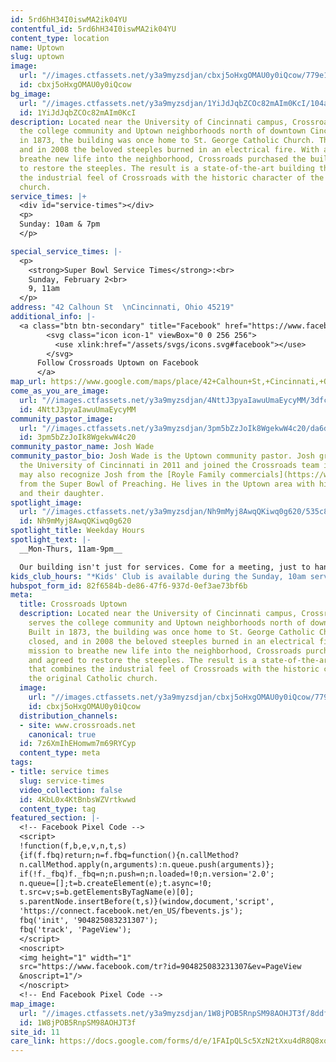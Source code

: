 ```yaml
---
id: 5rd6hH34I0iswMA2ik04YU
contentful_id: 5rd6hH34I0iswMA2ik04YU
content_type: location
name: Uptown
slug: uptown
image:
  url: "//images.ctfassets.net/y3a9myzsdjan/cbxj5oHxgOMAU0y0iQcow/779e11ec94593ab0225928e46adaa666/crossroads-church-locations-uptown2.jpg"
  id: cbxj5oHxgOMAU0y0iQcow
bg_image:
  url: "//images.ctfassets.net/y3a9myzsdjan/1YiJdJqbZCOc82mAIm0KcI/104a51c26d87871a51a76c6ab7331bf8/crossroads-church-uptown-bg.jpg"
  id: 1YiJdJqbZCOc82mAIm0KcI
description: Located near the University of Cincinnati campus, Crossroads Uptown serves
  the college community and Uptown neighborhoods north of downtown Cincinnati. Built
  in 1873, the building was once home to St. George Catholic Church. The church closed,
  and in 2008 the beloved steeples burned in an electrical fire. With a mission to
  breathe new life into the neighborhood, Crossroads purchased the building, and agreed
  to restore the steeples. The result is a state-of-the-art building that combines
  the industrial feel of Crossroads with the historic character of the original Catholic
  church.
service_times: |+
  <div id="service-times"></div>
  <p>
  Sunday: 10am & 7pm
  </p>

special_service_times: |-
  <p>
    <strong>Super Bowl Service Times</strong>:<br>
    Sunday, February 2<br>
    9, 11am
  </p>
address: "42 Calhoun St  \nCincinnati, Ohio 45219"
additional_info: |-
  <a class="btn btn-secondary" title="Facebook" href="https://www.facebook.com/Crossroads-Uptown-1948545472109437/">
        <svg class="icon icon-1" viewBox="0 0 256 256">
          <use xlink:href="/assets/svgs/icons.svg#facebook"></use>
        </svg>
      Follow Crossroads Uptown on Facebook
      </a>
map_url: https://www.google.com/maps/place/42+Calhoun+St,+Cincinnati,+OH+45219/@39.128289,-84.5150817,17z/data=!3m1!4b1!4m5!3m4!1s0x8841b3f2bfac6973:0x7a4c5355d732c7e6!8m2!3d39.128289!4d-84.512893
come_as_you_are_image:
  url: "//images.ctfassets.net/y3a9myzsdjan/4NttJ3pyaIawuUmaEycyMM/3dfcc01867c451ac096e56e4099eef9a/crossroads-church-come-as-you-are.jpg"
  id: 4NttJ3pyaIawuUmaEycyMM
community_pastor_image:
  url: "//images.ctfassets.net/y3a9myzsdjan/3pm5bZzJoIk8WgekwW4c20/da6df01c128a96af60a27631fd6a7807/crossroads-uptown-cp-josh-wade.jpg"
  id: 3pm5bZzJoIk8WgekwW4c20
community_pastor_name: Josh Wade
community_pastor_bio: Josh Wade is the Uptown community pastor. Josh graduated from
  the University of Cincinnati in 2011 and joined the Crossroads team in 2015. You
  may also recognize Josh from the [Royle Family commercials](https://www.youtube.com/watch?v=DQ0zIXSUhmo)
  from the Super Bowl of Preaching. He lives in the Uptown area with his wife, Tierra,
  and their daughter.
spotlight_image:
  url: "//images.ctfassets.net/y3a9myzsdjan/Nh9mMyj8AwqQKiwq0g620/535c84c71175b977ee4fc365c23e1f0f/crossroads-church-open.jpg"
  id: Nh9mMyj8AwqQKiwq0g620
spotlight_title: Weekday Hours
spotlight_text: |-
  __Mon-Thurs, 11am-9pm__

  Our building isn't just for services. Come for a meeting, just to hang out with friends, or even for a quiet place to study or pray. Enjoy free coffee, wi-fi and plenty of couches.
kids_club_hours: "*Kids' Club is available during the Sunday, 10am service*"
hubspot_form_id: 82f6584b-de86-47f6-937d-0ef3ae73bf6b
meta:
  title: Crossroads Uptown
  description: Located near the University of Cincinnati campus, Crossroads Uptown
    serves the college community and Uptown neighborhoods north of downtown Cincinnati.
    Built in 1873, the building was once home to St. George Catholic Church. The church
    closed, and in 2008 the beloved steeples burned in an electrical fire. With a
    mission to breathe new life into the neighborhood, Crossroads purchased the building,
    and agreed to restore the steeples. The result is a state-of-the-art building
    that combines the industrial feel of Crossroads with the historic character of
    the original Catholic church.
  image:
    url: "//images.ctfassets.net/y3a9myzsdjan/cbxj5oHxgOMAU0y0iQcow/779e11ec94593ab0225928e46adaa666/crossroads-church-locations-uptown2.jpg"
    id: cbxj5oHxgOMAU0y0iQcow
  distribution_channels:
  - site: www.crossroads.net
    canonical: true
  id: 7z6XmIhEHomwm7m69RYCyp
  content_type: meta
tags:
- title: service times
  slug: service-times
  video_collection: false
  id: 4KbL0x4KtBnbsWZVrtkwwd
  content_type: tag
featured_section: |-
  <!-- Facebook Pixel Code -->
  <script>
  !function(f,b,e,v,n,t,s)
  {if(f.fbq)return;n=f.fbq=function(){n.callMethod?
  n.callMethod.apply(n,arguments):n.queue.push(arguments)};
  if(!f._fbq)f._fbq=n;n.push=n;n.loaded=!0;n.version='2.0';
  n.queue=[];t=b.createElement(e);t.async=!0;
  t.src=v;s=b.getElementsByTagName(e)[0];
  s.parentNode.insertBefore(t,s)}(window,document,'script',
  'https://connect.facebook.net/en_US/fbevents.js');
  fbq('init', '904825083231307');
  fbq('track', 'PageView');
  </script>
  <noscript>
  <img height="1" width="1"
  src="https://www.facebook.com/tr?id=904825083231307&ev=PageView
  &noscript=1"/>
  </noscript>
  <!-- End Facebook Pixel Code -->
map_image:
  url: "//images.ctfassets.net/y3a9myzsdjan/1W8jPOB5RnpSM98AOHJT3f/8ddf47c148781ac7a56345726bc50b77/Screen_Shot_2019-11-15_at_2.37.55_PM.png"
  id: 1W8jPOB5RnpSM98AOHJT3f
site_id: 11
care_link: https://docs.google.com/forms/d/e/1FAIpQLSc5XzN2tXxu4dR8Q8xoH9qXgagINeH_taNpVBla7V2I4YB-vw/viewform
---
```


